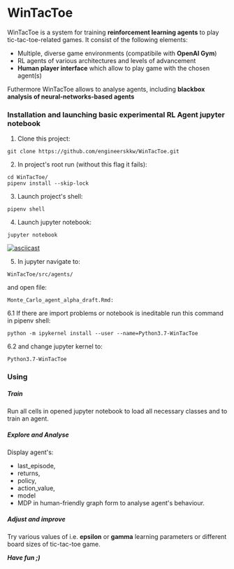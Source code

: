 # WinTacToe
WinTacToe is a system for training **reinforcement learning agents** to play tic-tac-toe-related games.
It consist of the following elements:
* Multiple, diverse game environments (compatibile with **OpenAI Gym**)
* RL agents of various architectures and levels of advancement
* **Human player interface** which allow to play game with the chosen agent(s)

Futhermore WinTacToe allows to analyse agents, including **blackbox analysis of neural-networks-based agents**

### Installation and launching basic experimental RL Agent jupyter notebook
1. Clone this project:
```console
git clone https://github.com/engineerskkw/WinTacToe.git
```
2. In project's root run (without this flag it fails):
```console
cd WinTacToe/
pipenv install --skip-lock
```
3. Launch project's shell:
```console
pipenv shell
```
4. Launch jupyter notebook:
```console
jupyter notebook
```
[![asciicast](https://asciinema.org/a/xMSq7zpXbkEEgJmrNl3u2cHs0.svg)](https://asciinema.org/a/xMSq7zpXbkEEgJmrNl3u2cHs0)

5. In jupyter navigate to:
```
WinTacToe/src/agents/
```
and open file:
```
Monte_Carlo_agent_alpha_draft.Rmd:
```

6.1 If there are import problems or notebook is ineditable run this command in pipenv shell:
```console
python -m ipykernel install --user --name=Python3.7-WinTacToe
```

6.2 and change jupyter kernel to:
```
Python3.7-WinTacToe
```
### Using
##### Train
Run all cells in opened jupyter notebook to load all necessary classes and to train an agent.

##### Explore and Analyse
Display agent's:
* last_episode,
* returns,
* policy,
* action_value,
* model
* MDP
in human-friendly graph form to analyse agent's behaviour.

##### Adjust and improve
Try various values of i.e. **epsilon** or **gamma** learning parameters or different board sizes of tic-tac-toe game.

**_Have fun ;)_**
